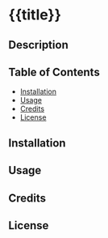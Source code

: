# {{title}}

## Description

## Table of Contents 

* [Installation](#installation)
* [Usage](#usage)
* [Credits](#credits)
* [License](#license)

## Installation

## Usage

## Credits

## License